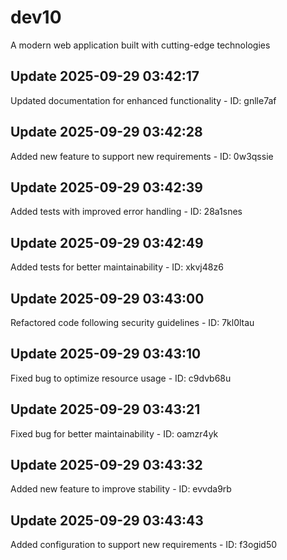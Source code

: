 # dev10
A modern web application built with cutting-edge technologies

## Update 2025-09-29 03:42:17
Updated documentation for enhanced functionality - ID: gnlle7af


## Update 2025-09-29 03:42:28
Added new feature to support new requirements - ID: 0w3qssie


## Update 2025-09-29 03:42:39
Added tests with improved error handling - ID: 28a1snes


## Update 2025-09-29 03:42:49
Added tests for better maintainability - ID: xkvj48z6


## Update 2025-09-29 03:43:00
Refactored code following security guidelines - ID: 7kl0ltau


## Update 2025-09-29 03:43:10
Fixed bug to optimize resource usage - ID: c9dvb68u


## Update 2025-09-29 03:43:21
Fixed bug for better maintainability - ID: oamzr4yk


## Update 2025-09-29 03:43:32
Added new feature to improve stability - ID: evvda9rb


## Update 2025-09-29 03:43:43
Added configuration to support new requirements - ID: f3ogid50

